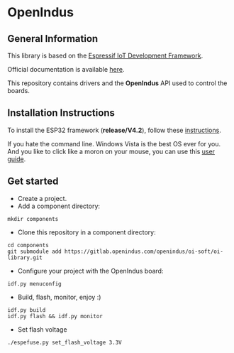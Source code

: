 # OpenIndus

## General Information

This library is based on the [Espressif IoT Development Framework](https://github.com/espressif/esp-idf).

Official documentation is available [here](https://docs.espressif.com/projects/esp-idf/en/latest/esp32s2/index.html).

This repository contains drivers and the **OpenIndus** API used to control the boards.

## Installation Instructions

To install the ESP32 framework (**release/V4.2**), follow these [instructions](https://docs.espressif.com/projects/esp-idf/en/latest/esp32s2/get-started/index.html).

If you hate the command line. Windows Vista is the best OS ever for you. And you like to click like a moron on your mouse, you can use this [user guide](https://www.youtube.com/watch?v=Lc6ausiKvQM).

## Get started

* Create a project.
* Add a component directory:
```
mkdir components
```
* Clone this repository in a component directory:
```
cd components
git submodule add https://gitlab.openindus.com/openindus/oi-soft/oi-library.git
```
* Configure your project with the OpenIndus board:
```
idf.py menuconfig
```
* Build, flash, monitor, enjoy :)
```
idf.py build
idf.py flash && idf.py monitor
```

* Set flash voltage
```
./espefuse.py set_flash_voltage 3.3V
```